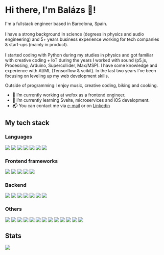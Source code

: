 # Hi there, I'm Balázs 👋! 

I'm a fullstack engineer based in Barcelona, Spain. <br><br>
I have a strong background in science (degrees in physics and audio engineering) and 5+ years business experience working for tech companies & start-ups (mainly in product). <br><br>
I started coding with Python during my studies in physics and got familiar with creative coding + IoT during the years I worked with sound (p5.js, Processing, Arduino, Supercollider, Max/MSP). I have some knowledge and experience with AI/ML (Tensorflow & scikit). In the last two years I've been focusing on leveling up my web development skills. 

Outside of programming I enjoy music, creative coding, biking and cooking. 


- 🔭 I’m currently working at wefox as a frontend engineer. 
- 🌱 I’m currently learning Svelte, microservices and iOS development. 
- 📬 You can contact me via <a href="mailto:keplib@gmail.com">e-mail</a> or on <a href="https://www.linkedin.com/in/balazskepli/">Linkedin</a>

## My tech stack

### Languages
<span><img src="https://img.shields.io/badge/HTML-E34F26?logo=HTML5&logoColor=white&style=flat" /><span>
<span><img src="https://img.shields.io/badge/CSS-1572B6?logo=CSS3&logoColor=white&style=flat" /><span>
<span><img src="https://img.shields.io/badge/JS-F7DF1E?logo=JavaScript&logoColor=white&style=flat" /><span>
<span><img src="https://img.shields.io/badge/TS-3178C6?logo=TypeScript&logoColor=white&style=flat" /><span>
<span><img src="https://img.shields.io/badge/Python-3776AB?logo=Python&logoColor=white&style=flat" /><span>
<span><img src="https://img.shields.io/badge/Swift-F05138?logo=Swift&logoColor=white&style=flat" /><span>
<span><img src="https://img.shields.io/badge/JQuery-F7DF1E?logo=jQuery&logoColor=white&style=flat" /><span>

### Frontend frameworks
<span><img src="https://img.shields.io/badge/React-61DAFB?logo=React&logoColor=white&style=flat" /><span>
<span><img src="https://img.shields.io/badge/Angular-DD0031?logo=Angular&logoColor=white&style=flat" /><span>
<span><img src="https://img.shields.io/badge/Vue-4FC08D?logo=Vue.js&logoColor=white&style=flat" /><span>
<span><img src="https://img.shields.io/badge/Redux-764ABC?logo=Redux&logoColor=white&style=flat" /><span>
<span><img src="https://img.shields.io/badge/Tailwind-06B6D4?logo=Tailwind CSS&logoColor=white&style=flat" /><span>

### Backend
<span><img src="https://img.shields.io/badge/Node.js-339933?logo=Node.js&logoColor=white&style=flat" /><span>
<span><img src="https://img.shields.io/badge/Express-000000?logo=Express&logoColor=white&style=flat" /><span>
<span><img src="https://img.shields.io/badge/MongoDB-47A248?logo=MongoDB&logoColor=white&style=flat" /><span>
<span><img src="https://img.shields.io/badge/PostgreSQL-4169E1?logo=PostgreSQL&logoColor=white&style=flat" /><span>
<span><img src="https://img.shields.io/badge/AWS-232F3E?logo=Amazon AWS&logoColor=white&style=flat" /><span>
<span><img src="https://img.shields.io/badge/Koa-33333D?logo=Koa&logoColor=white&style=flat" /><span>
<span><img src="https://img.shields.io/badge/Supabase-3ECF8E?logo=Supabase&logoColor=white&style=flat" /><span>

### Others
<span><img src="https://img.shields.io/badge/Vercel-000000?logo=Vercel&logoColor=white&style=flat" /><span>
<span><img src="https://img.shields.io/badge/Heroku-430098?logo=Heroku&logoColor=white&style=flat" /><span>
<span><img src="https://img.shields.io/badge/Jest-C213225?logo=Jest&logoColor=white&style=flat" /><span>
<span><img src="https://img.shields.io/badge/p5.js-ED225D?logo=p5.js&logoColor=white&style=flat" /><span>
<span><img src="https://img.shields.io/badge/Processing-006699?logo=Processing FoundationS&logoColor=white&style=flat" /><span>
<span><img src="https://img.shields.io/badge/TensorFlow-FF6F00?logo=TensorFlow&logoColor=white&style=flat" /><span>
<span><img src="https://img.shields.io/badge/Arduino-00979D?logo=Arduino&logoColor=white&style=flat" /><span>
<span><img src="https://img.shields.io/badge/Xcode-147EFB?logo=Xcode&logoColor=white&style=flat" /><span>
<span><img src="https://img.shields.io/badge/Git-F05032?logo=Git&logoColor=white&style=flat" /><span>
<span><img src="https://img.shields.io/badge/Bitbucket-0052CC?logo=Bitbucket&logoColor=white&style=flat" /><span>
<span><img src="https://img.shields.io/badge/VSCode-007ACC?logo=Visual Studio Code&logoColor=white&style=flat" /><span>
<span><img src="https://img.shields.io/badge/Docker-007ACC?logo=Docker&logoColor=white&style=flat" /><span>
<span><img src="https://img.shields.io/badge/Cypress-007ACC?logo=Cypress&logoColor=white&style=flat" /><span>


 ## Stats
  
 <img src="https://github-readme-stats.vercel.app/api?username=keplib&count_private=true&theme=dark&show_icons=true" />

 
